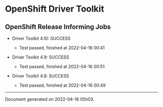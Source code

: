 
OpenShift Driver Toolkit
========================

OpenShift Release Informing Jobs
--------------------------------



* Driver Toolkit 4.10: SUCCESS
  - Test passed, finished at 2022-04-16 00:41








* Driver Toolkit 4.9: SUCCESS
  - Test passed, finished at 2022-04-16 00:51








* Driver Toolkit 4.8: SUCCESS
  - Test passed, finished at 2022-04-16 00:49






---
Document generated on 2022-04-16 05h03.
